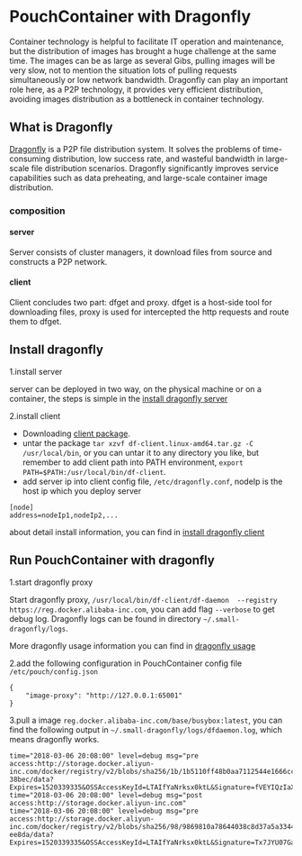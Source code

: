 # PouchContainer with Dragonfly

Container technology is helpful to facilitate IT operation and maintenance, but the distribution of images has brought a huge challenge at the same time. The images can be as large as several Gibs, pulling images will be very slow, not to mention the situation lots of pulling requests simultaneously or low network bandwidth. Dragonfly can play an important role here, as a P2P technology, it provides very efficient distribution, avoiding images distribution as a bottleneck in container technology.

## What is Dragonfly

[Dragonfly](https://github.com/alibaba/Dragonfly#installation) is a P2P file distribution system. It solves the problems of time-consuming distribution, low success rate, and wasteful bandwidth in large-scale file distribution scenarios. Dragonfly significantly improves service capabilities such as data preheating, and large-scale container image distribution.

### composition

#### server

Server consists of cluster managers, it download files from source and constructs a P2P network.

#### client

Client concludes two part: dfget and proxy. dfget is a host-side tool for downloading files, proxy is used for intercepted the http requests and route them to dfget.

## Install dragonfly

1.install server

server can be deployed in two way, on the physical machine or on a container, the steps is simple in the [install dragonfly server](https://github.com/alibaba/Dragonfly/blob/master/docs/install_server.md)

2.install client

- Downloading [client package](https://github.com/alibaba/Dragonfly/blob/master/package/df-client.linux-amd64.tar.gz).
- untar the package `tar xzvf df-client.linux-amd64.tar.gz -C /usr/local/bin`, or you can untar it to any directory you like, but remember to add client path into PATH environment, `export PATH=$PATH:/usr/local/bin/df-client`.
- add server ip into client config file, `/etc/dragonfly.conf`, nodeIp is the host ip which you deploy server

```
[node]
address=nodeIp1,nodeIp2,...
```

about detail install information, you can find in [install dragonfly client](https://github.com/alibaba/Dragonfly/blob/master/docs/install_client.md)

## Run PouchContainer with dragonfly

1.start dragonfly proxy

Start dragonfly proxy, `/usr/local/bin/df-client/df-daemon  --registry https://reg.docker.alibaba-inc.com`, you can add flag `--verbose` to get debug log. Dragonfly logs can be found in
directory `~/.small-dragonfly/logs`.

More dragonfly usage information you can find in [dragonfly usage](https://github.com/alibaba/Dragonfly/blob/master/docs/usage.md)

2.add the following configuration in PouchContainer config file `/etc/pouch/config.json`

```
{
    "image-proxy": "http://127.0.0.1:65001"
}
```

3.pull a image `reg.docker.alibaba-inc.com/base/busybox:latest`, you can find the following output in `~/.small-dragonfly/logs/dfdaemon.log`, which means dragonfly works.

```
time="2018-03-06 20:08:00" level=debug msg="pre access:http://storage.docker.aliyun-inc.com/docker/registry/v2/blobs/sha256/1b/1b5110ff48b0aa7112544e1666cc7199f812243ded4128f0a1b2be027c7    38bec/data?Expires=1520339335&OSSAccessKeyId=LTAIfYaNrksx0ktL&Signature=fVEYIQzIaXyqIcAhypbmzaUx5x8%3D"
time="2018-03-06 20:08:00" level=debug msg="post access:http://storage.docker.aliyun-inc.com"
time="2018-03-06 20:08:00" level=debug msg="pre access:http://storage.docker.aliyun-inc.com/docker/registry/v2/blobs/sha256/98/9869810a78644038c8d37a5a3344de0217cb37bcc2caa2313036c6948b0    ee8da/data?Expires=1520339335&OSSAccessKeyId=LTAIfYaNrksx0ktL&Signature=Tx7JYU07Gap8RfasvCe0JGAUCo4%3D"
```
